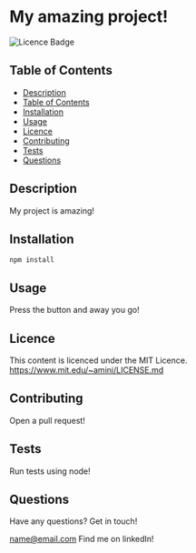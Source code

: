 # My amazing project!

  ![Licence Badge](https://img.shields.io/badge/licence-MIT-green)

  ## Table of Contents
  - [Description](#description)
  - [Table of Contents](#table-of-contents)
  - [Installation](#installation)
  - [Usage](#usage)
  - [Licence](#licence)
  - [Contributing](#contributing)
  - [Tests](#tests)
  - [Questions](#questions)

  ## Description

  My project is amazing!


  ## Installation
  ```
  npm install 
  ```

  ## Usage

  Press the button and away you go!

  ## Licence

  This content is licenced under the MIT Licence.
  https://www.mit.edu/~amini/LICENSE.md

  ## Contributing

  Open a pull request!

  ## Tests

   Run tests using node!

  ## Questions

  Have any questions? Get in touch!
  
  name@email.com
  Find me on linkedIn! 
  